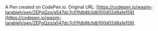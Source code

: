 # 

A Pen created on CodePen.io. Original URL: [https://codepen.io/wasim-tarabieh/pen/ZEPgQzq/a547dc7c01fdb8b3db100d02d8a1e159](https://codepen.io/wasim-tarabieh/pen/ZEPgQzq/a547dc7c01fdb8b3db100d02d8a1e159).

